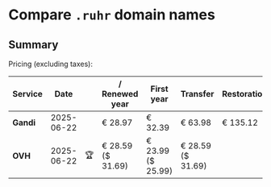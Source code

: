 # Compare `.ruhr` domain names

## Summary

Pricing (excluding taxes):

| Service | Date |  | / Renewed year | First year | Transfer | Restoration |
|--|--|--|--|--|--|--|
| **Gandi** | 2025-06-22 |  | € 28.97 | € 32.39 | € 63.98 | € 135.12 |
| **OVH** | 2025-06-22 | 🏆 | € 28.59<br>($ 31.69) | € 23.99<br>($ 25.99) | € 28.59<br>($ 31.69) |  |
